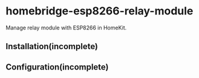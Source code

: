 # homebridge-esp8266-relay-module

Manage relay module with ESP8266 in HomeKit.

## Installation(incomplete)

## Configuration(incomplete)

